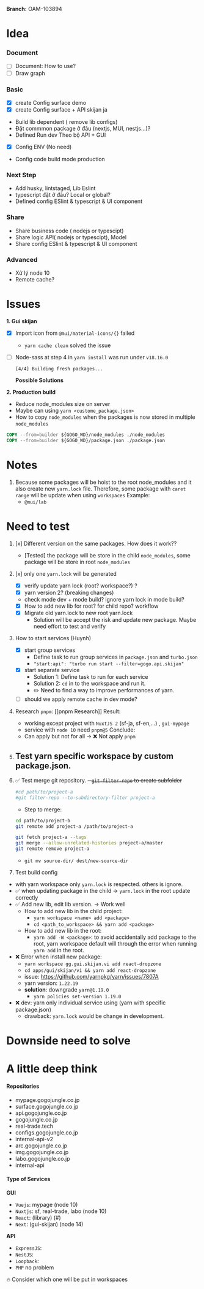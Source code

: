 
**Branch:** OAM-103894

# Idea

### Document
- [ ] Document: How to use?
- [ ] Draw graph

### Basic
- [x] create Config surface demo
- [x] create Config surface + API skijan ja
- Build lib dependent ( remove lib configs)
- Đặt commmon package ở đâu (nextjs, MUI, nestjs…)?
- Defined Run dev Theo bộ API + GUI
- [x] Config ENV (No need)
- Config code build mode production

### Next Step
- Add husky, lintstaged, Lib Eslint
- typescript đặt ở đâu? Local or global?
- Defined config ESlint & typescript & UI component

### Share
- Share business code ( nodejs or typescipt)
- Share logic API( nodejs or typescipt), Model
- Share config ESlint & typescript & UI component

### Advanced
- Xử lý node 10
- Remote cache? 


# Issues

**1. Gui skijan**
- [x] Import icon from `@mui/material-icons/{}` failed
	- `yarn cache clean` solved the issue


- [ ] Node-sass at step 4 in `yarn install` was run under `v18.16.0`
	```
	[4/4] Building fresh packages...
	```

	**Possible Solutions**


**2. Production build**
- Reduce node_modules size on server
- Maybe can using `yarn <custome_package.json>`
- How to copy `node_modules` when the packages is now stored in multiple `node_modules`
```Dockerfile
COPY --from=builder ${GOGO_WD}/node_modules ./node_modules
COPY --from=builder ${GOGO_WD}/package.json ./package.json
```

# Notes

1. Because some packages will be hoist to the root node_modules and it also create new `yarn.lock` file. Therefore, some package with `caret range` will be update when using `workspaces`
	Example: 
	- `@mui/lab`



# Need to test

1. [x] Different version on the same packages. How does it work??
	- [Tested] the package will be store in the child `node_modules`, some package will be store in root `node_modules`

2. [x] only one `yarn.lock` will be generated
	- [x] verify update yarn lock (root? workspace?) ?
	- [x] yarn version 2? (breaking changes)
	- check mode dev + mode build? ignore yarn lock in mode build?
	- [x] How to add new lib for root? for child repo? workflow
	- [x] Migrate old yarn.lock to new root yarn.lock
		- Solution will be accept the risk and update new package. Maybe need effort to test and verify

3. How to start services (Huynh)
	- [x] start group services
		- Define task to run group services in `package.json` and `turbo.json`
		- `"start:api": "turbo run start --filter=gogo.api.skijan"`
	- [x] start separate service
		- Solution 1: Define task to run for each service
		- Solution 2: `cd` in to the workspace and run it.
		- ✏️ Need to find a way to improve performances of yarn.
	- [ ] should we apply remote cache in dev mode?
 
4. Research `pnpm`: [[pnpm Research]] 
	Result:
	- working except project with `NuxtJS 2` (sf-ja, sf-en,...) , `gui-mypage`
	- service with `node 10` need `pnpm@5`
	Conclude: 
	- Can apply but not for all
 -> ❌ Not apply `pnpm`
 
5. Test yarn specific workspace by custom package.json.
	- 
6. ✅ Test merge git repository.
	~~- `git-filter-repo` to create subfolder~~
	```sh
	#cd path/to/project-a
	#git filter-repo --to-subdirectory-filter project-a
	```
	- Step to merge:
	```zsh
	cd path/to/project-b
	git remote add project-a /path/to/project-a
	
	git fetch project-a --tags
	git merge --allow-unrelated-histories project-a/master
	git remote remove project-a
	```
	- `git mv source-dir/ dest/new-source-dir`
7. Test build config

- with yarn workspace only `yarn.lock` is respected. others is ignore.
-  ✅ when updating package in the child -> `yarn.lock` in the root update correctly
- ✅ Add new lib, edit lib version. -> Work well
	- How to add new lib in the child project:
		- `yarn workspace <name> add <package>`
		- `cd <path_to_workspace> && yarn add <package>`
	- How to add new lib in the root:
		- `yarn add -W <package>`: to avoid accidentally add package to the root, yarn workspace default will through the error when running `yarn add` in the root.
- ❌ Error when install new package:
	- `yarn workspace gg.gui.skijan.vi add react-dropzone`
	- `cd apps/gui/skijan/vi && yarn add react-dropzone`
	- issue: https://github.com/yarnpkg/yarn/issues/7807A
	- yarn version: `1.22.19`
	- **solution**: downgrade `yarn@1.19.0` 
		- `yarn policies set-version 1.19.0`
- ❌ dev: yarn only individual service using (yarn with specific package.json)
	- drawback: `yarn.lock` would be change in development. 


# Downside need to solve



# A little deep think


#### Repositories
- mypage.gogojungle.co.jp 
- surface.gogojungle.co.jp
- api.gogojungle.co.jp
- gogojungle.co.jp     
- real-trade.tech
- configs.gogojungle.co.jp 
- internal-api-v2        
- arc.gogojungle.co.jp     
- img.gogojungle.co.jp 
- labo.gogojungle.co.jp   
- internal-api 

#### Type of Services
**GUI**
- `Vuejs`: mypage (node 10)
- `Nuxtjs`: sf, real-trade, labo (node 10)
- `React`: (library) (#)
- `Next`: (gui-skijan) (node 14)

**API**
- `ExpressJS`: 
- `NestJS`: 
- `Loopback`: 
- `PHP` no problem

🔥 Consider which one will be put in workspaces



